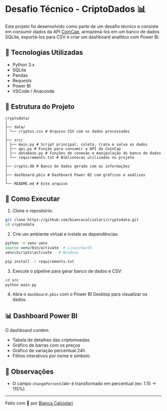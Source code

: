 # Desafio Técnico - CriptoDados 📊

Este projeto foi desenvolvido como parte de um desafio técnico e consiste em consumir dados da API [CoinCap](https://coincap.io/), armazená-los em um banco de dados SQLite, exportá-los para CSV e criar um dashboard analítico com Power BI.

## 🔧 Tecnologias Utilizadas

- Python 3.x
- SQLite
- Pandas
- Requests
- Power BI
- VSCode / Anaconda

## 📁 Estrutura do Projeto

```
cryptodata/
│
├── data/
│ └── cryptos.csv # Arquivo CSV com os dados processados
│
├── src/
│ ├── main.py # Script principal: coleta, trata e salva os dados
│ ├── api.py # Função para consumir a API da CoinCap
│ ├── database.py # Funções de conexão e manipulação do banco de dados
│ └── requirements.txt # Bibliotecas utilizadas no projeto
│
├── crypto.db # Banco de dados gerado com as informações
│
├── dashboard.pbix # Dashboard Power BI com gráficos e análises
│
└── README.md # Este arquivo

```

## 🚀 Como Executar

1. Clone o repositório:

```bash
git clone https://github.com/biancacalciolari/cryptodata.git
cd cryptodata
```

2. Crie um ambiente virtual e instale as dependências:

```bash
python -m venv venv
source venv/bin/activate  # Linux/macOS
venv\Scripts\activate   # Windows

pip install -r requirements.txt
```

3. Execute o pipeline para gerar banco de dados e CSV:

```bash
cd src
python main.py
```

4. Abra o `dashboard.pbix` com o Power BI Desktop para visualizar os dados.

## 📊 Dashboard Power BI

O dashboard contém:

- Tabela de detalhes das criptomoedas
- Gráfico de barras com os preços
- Gráfico de variação percentual 24h
- Filtros interativos por nome e símbolo

## 📌 Observações

- O campo `changePercent24Hr` é transformado em percentual (ex: 1.15 → 115%).

---

Feito com 💙 por [Bianca Calciolari](https://github.com/biancacalciolari)
